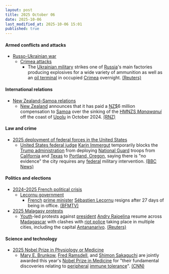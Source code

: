 ```yaml
---
layout: post
title: 2025 October 06
date: 2025-10-06
last_modified_at: 2025-10-06 15:01
published: true
---
```



#### Armed conflicts and attacks

* [Russo-Ukrainian war](https://en.wikipedia.org/wiki/Russo-Ukrainian_war_%282022%E2%80%93present%29 "Russo-Ukrainian war (2022–present)")
  * [Crimea attacks](https://en.wikipedia.org/wiki/Crimea_attacks_%282022%E2%80%93present%29 "Crimea attacks (2022–present)")
    * The [Ukrainian military](https://en.wikipedia.org/wiki/Armed_Forces_of_Ukraine "Armed Forces of Ukraine") strikes one of [Russia](https://en.wikipedia.org/wiki/Russia "Russia")'s main factories producing explosives for a wide variety of ammunition as well as an [oil terminal](https://en.wikipedia.org/wiki/Oil_terminal "Oil terminal") in occupied [Crimea](https://en.wikipedia.org/wiki/Crimea "Crimea") overnight. [(Reuters)](https://www.reuters.com/business/aerospace-defense/ukraine-says-it-struck-major-russian-explosives-factory-oil-terminal-2025-10-06/)

#### International relations

* [New Zealand–Samoa relations](https://en.wikipedia.org/wiki/New_Zealand%E2%80%93Samoa_relations "New Zealand–Samoa relations")
  * [New Zealand](https://en.wikipedia.org/wiki/New_Zealand "New Zealand") announces that it has paid a [NZ$](https://en.wikipedia.org/wiki/New_Zealand_dollar "New Zealand dollar")6 million compensation to [Samoa](https://en.wikipedia.org/wiki/Samoa "Samoa") over the sinking of the [HMNZS *Manawanui*](https://en.wikipedia.org/wiki/HMNZS_Manawanui_%282019%29 "HMNZS Manawanui (2019)") off the coast of [Upolu](https://en.wikipedia.org/wiki/Upolu "Upolu") in October 2024. [(RNZ)](https://www.rnz.co.nz/news/national/575097/new-zealand-pays-samoa-6m-over-grounding-of-hmnzs-manawanui)

#### Law and crime

* [2025 deployment of federal forces in the United States](https://en.wikipedia.org/wiki/2025_deployment_of_federal_forces_in_the_United_States "2025 deployment of federal forces in the United States")
  * [United States federal judge](https://en.wikipedia.org/wiki/United_States_federal_judge "United States federal judge") [Karin Immergut](https://en.wikipedia.org/wiki/Karin_Immergut "Karin Immergut") temporarily blocks the [Trump administration](https://en.wikipedia.org/wiki/Second_presidency_of_Donald_Trump "Second presidency of Donald Trump") from deploying [National Guard](https://en.wikipedia.org/wiki/National_Guard_%28United_States%29 "National Guard (United States)") troops from [California](https://en.wikipedia.org/wiki/California "California") and [Texas](https://en.wikipedia.org/wiki/Texas "Texas") to [Portland, Oregon](https://en.wikipedia.org/wiki/Portland%2C_Oregon "Portland, Oregon"), saying there is "no evidence" the city requires any [federal](https://en.wikipedia.org/wiki/Federal_government_of_the_United_States "Federal government of the United States") military intervention. [(BBC News)](https://www.bbc.co.uk/news/articles/c740elm70z7o)

#### Politics and elections

* [2024–2025 French political crisis](https://en.wikipedia.org/wiki/2024%E2%80%932025_French_political_crisis "2024–2025 French political crisis")
  * [Lecornu government](https://en.wikipedia.org/wiki/Lecornu_government "Lecornu government")
    * [French](https://en.wikipedia.org/wiki/France "France") [prime minister](https://en.wikipedia.org/wiki/Prime_Minister_of_France "Prime Minister of France") [Sébastien Lecornu](https://en.wikipedia.org/wiki/S%C3%A9bastien_Lecornu "Sébastien Lecornu") resigns after 27 days of being in office. [(BFMTV)](https://www.bfmtv.com/politique/gouvernement/direct-le-nouveau-gouvernement-peine-nomme-deja-condamne-bruno-retailleau-convoque-une-reunion-d-urgence-des-lr-premier-conseil-des-ministres-a-16h_LN-202510060066.html)
* [2025 Malagasy protests](https://en.wikipedia.org/wiki/2025_Malagasy_protests "2025 Malagasy protests")
  * [Youth](https://en.wikipedia.org/wiki/Generation_Z "Generation Z")-led protests against [president](https://en.wikipedia.org/wiki/List_of_presidents_of_Madagascar "List of presidents of Madagascar") [Andry Rajoelina](https://en.wikipedia.org/wiki/Andry_Rajoelina "Andry Rajoelina") resume across [Madagascar](https://en.wikipedia.org/wiki/Madagascar "Madagascar") with clashes with [riot police](https://en.wikipedia.org/wiki/Riot_police "Riot police") taking place in multiple cities, including the capital [Antananarivo](https://en.wikipedia.org/wiki/Antananarivo "Antananarivo"). [(Reuters)](https://www.reuters.com/world/africa/anti-government-protests-resume-several-madagascar-cities-2025-10-06/)

#### Science and technology

* [2025 Nobel Prize in Physiology or Medicine](https://en.wikipedia.org/wiki/2025_Nobel_Prize_in_Physiology_or_Medicine "2025 Nobel Prize in Physiology or Medicine")
  * [Mary E. Brunkow](https://en.wikipedia.org/wiki/Mary_E._Brunkow "Mary E. Brunkow"), [Fred Ramsdell](https://en.wikipedia.org/wiki/Fred_Ramsdell "Fred Ramsdell"), and [Shimon Sakaguchi](https://en.wikipedia.org/wiki/Shimon_Sakaguchi "Shimon Sakaguchi") are jointly awarded this year's [Nobel Prize in Medicine](https://en.wikipedia.org/wiki/Nobel_Prize_in_Medicine "Nobel Prize in Medicine") for "their fundamental discoveries relating to [peripheral](https://en.wikipedia.org/wiki/Peripheral_tolerance "Peripheral tolerance") [immune tolerance](https://en.wikipedia.org/wiki/Immune_tolerance "Immune tolerance")". [(CNN)](https://edition.cnn.com/2025/10/06/science/nobel-prize-medicine-brunkow-ramsdell-sakaguchi-immune-system-intl)
